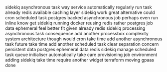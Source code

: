 sidekiq asynchronous task way service automatically regularly run task already redis available caching layer sidekiq work great alternative could cron scheduled task postgres backed asynchronous job perhaps even run inline know get sidekiq running docker reusing redis rather postgres job data ephemeral feel better fit given already redis sidekiq processing asynchronous task consequence add another processbox complexity system architecture though would cron take time add another asynchronous task future take time add another scheduled task clear separation concern persistent data postgres ephemeral data redis sidekiq manage scheduled task queue initialiser automatically take care provisioning job environment adding sidekiq take time require another widget terraform moving gpaas done